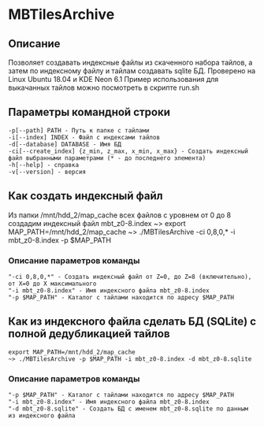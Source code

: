 # MBTilesArchive
## Описание
Позволяет создавать индексные файлы из скаченного набора тайлов, а затем по индексному файлу и тайлам создавать sqlite БД.
Проверено на Linux Ubuntu 18.04 и KDE Neon 6.1
Пример использования для выкачанных тайлов можно посмотреть в скрипте run.sh

## Параметры командной строки
    -p[--path] PATH - Путь к папке с тайлами
    -i[--index] INDEX - Файл с индексами тайлов
    -d[--database] DATABASE - Имя БД
    -ci[--create_index] {z_min, z_max, x_min, x_max} - Создать индексный файл выбранными параметрами (* - до последнего элемента)
    -h[--help] - справка
    -v[--version] - версия

## Как создать индексный файл
Из папки /mnt/hdd_2/map_cache всех файлов с уровнем от 0 до 8 создадим индексный файл mbt_z0-8.index
    ~> export MAP_PATH=/mnt/hdd_2/map_cache
    ~> ./MBTilesArchive -ci 0,8,0,* -i mbt_z0-8.index -p $MAP_PATH

### Описание параметров команды
    "-ci 0,8,0,*" - Создать индексный файл от Z=0, до Z=8 (включительно), от X=0 до X максимального
    "-i mbt_z0-8.index" - Имя индексного файла mbt_z0-8.index
    "-p $MAP_PATH" - Каталог с тайлами находится по адресу $MAP_PATH

## Как из индексного файла сделать БД (SQLite) с полной дедубликацией тайлов
    export MAP_PATH=/mnt/hdd_2/map_cache
    ~> ./MBTilesArchive -p $MAP_PATH -i mbt_z0-8.index -d mbt_z0-8.sqlite

### Описание параметров команды
    "-p $MAP_PATH" - Каталог с тайлами находится по адресу $MAP_PATH
    "-i mbt_z0-8.index" - Имя индексного файла mbt_z0-8.index
    "-d mbt_z0-8.sqlite" - Создать БД с именем mbt_z0-8.sqlite по данным из индексного файла
